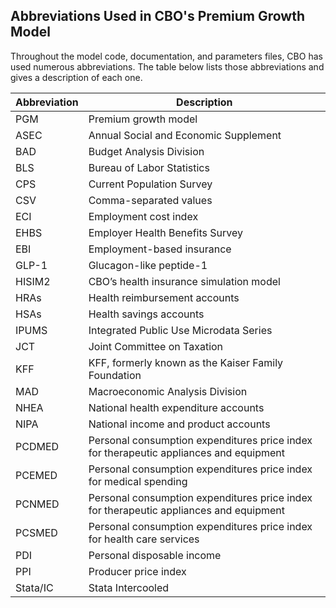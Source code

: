 ## Abbreviations Used in CBO's Premium Growth Model

Throughout the model code, documentation, and parameters files, CBO has used numerous abbreviations. The table below lists those abbreviations and gives a description of each one.

| Abbreviation | Description |
|----|----|
| PGM | Premium growth model |
| ASEC | Annual Social and Economic Supplement |
| BAD | Budget Analysis Division |
| BLS | Bureau of Labor Statistics |
| CPS | Current Population Survey |
| CSV | Comma-separated values |
| ECI | Employment cost index |
| EHBS | Employer Health Benefits Survey |
| EBI | Employment-based insurance  |
| GLP-1 | Glucagon-like peptide-1 |
| HISIM2 | CBO’s health insurance simulation model |
| HRAs | Health reimbursement accounts |
| HSAs | Health savings accounts |
| IPUMS | Integrated Public Use Microdata Series |
| JCT | Joint Committee on Taxation |
| KFF | KFF, formerly known as the Kaiser Family Foundation  |
| MAD | Macroeconomic Analysis Division | 
| NHEA | National health expenditure accounts |
| NIPA | National income and product accounts |
| PCDMED | Personal consumption expenditures price index for therapeutic appliances and equipment | 
| PCEMED | Personal consumption expenditures price index for medical spending | 
| PCNMED | Personal consumption expenditures price index for therapeutic appliances and equipment |
| PCSMED | Personal consumption expenditures price index for health care services |
| PDI | Personal disposable income |
| PPI | Producer price index |
| Stata/IC | Stata Intercooled |
